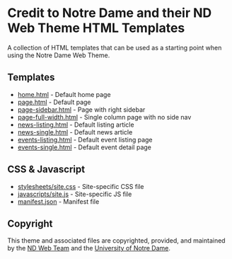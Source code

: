 # Credit to Notre Dame and their ND Web Theme HTML Templates

A collection of HTML templates that can be used as a starting point when using the Notre Dame Web Theme.

## Templates

* [home.html](home.html) - Default home page
* [page.html](page.html) - Default page
* [page-sidebar.html](page-sidebar.html) - Page with right sidebar
* [page-full-width.html](page-full-width.html) - Single column page with no side nav
* [news-listing.html](news-listing.html) - Default listing article
* [news-single.html](news-single.html) - Default news article
* [events-listing.html](events-listing.html) -  Default event listing page
* [events-single.html](events-single.html) -  Default event detail page

## CSS & Javascript

- [stylesheets/site.css](stylesheets/site.css) - Site-specific CSS file
- [javascripts/site.js](javascripts/site.js) - Site-specific JS file
- [manifest.json](manifest.json) - Manifest file

## Copyright

This theme and associated files are copyrighted, provided, and maintained by the [ND Web Team](https://creative.nd.edu/web/) and the [University of Notre Dame](https://www.nd.edu/).

